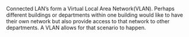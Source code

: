 Connected LAN’s form a Virtual Local Area Network(VLAN). Perhaps different buildings or departments within one building would like to have their own network but also provide access to that network to other departments. A VLAN allows for that scenario to happen.